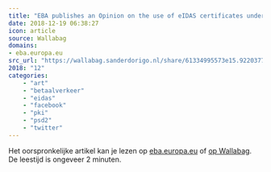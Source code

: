 ```yaml
---
title: "EBA publishes an Opinion on the use of eIDAS certificates under PSD2 - View press release"
date: 2018-12-19 06:38:27
icon: article
source: Wallabag
domains:
- eba.europa.eu
src_url: "https://wallabag.sanderdorigo.nl/share/61334995573e15.92203776"
2018: "12"
categories:
    - "art"
    - "betaalverkeer"
    - "eidas"
    - "facebook"
    - "pki"
    - "psd2"
    - "twitter"
---
```

Het oorspronkelijke artikel kan je lezen op [eba.europa.eu](https://eba.europa.eu/-/eba-publishes-an-opinion-on-the-use-of-eidas-certificates-under-psd2) of [op Wallabag](https://wallabag.sanderdorigo.nl/share/61334995573e15.92203776). De leestijd is ongeveer 2 minuten.